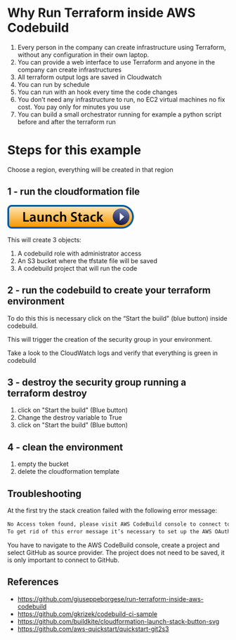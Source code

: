 Why Run Terraform inside AWS Codebuild
==================================

1. Every person in the company can create infrastructure using Terraform, without any configuration in their own laptop.
2. You can provide a web interface to use Terraform and anyone in the company can create infrastructures
3. All terraform output logs are saved in Cloudwatch
4. You can run by schedule
5. You can run with an hook every time the code changes
6. You don’t need any infrastructure to run, no EC2 virtual machines no fix cost. You pay only for minutes you use
7. You can build a small orchestrator running for example a python script before and after the terraform run

Steps for this example
======================

Choose a region, everything will be created in that region

1 - run the cloudformation file
-------------------------------

[![Launch Stack](https://github.com/nuvirt/terraform-aws-codebuild/blob/master/aws-stack.svg)](https://console.aws.amazon.com/cloudformation/home#/stacks/new?stackName=terraform&templateURL=https://)

This will create 3 objects:

1. A codebuild role with administrator access
2. An S3 bucket where the tfstate file will be saved
3. A codebuild project that will run the code

2 - run the codebuild to create your terraform environment
----------------------------------------------------------

To do this this is necessary click on the “Start the build" (blue button) inside codebuild.

This will trigger the creation of the security group in your environment.

Take a look to the CloudWatch logs and verify that everything is green in codebuild

3 - destroy the security group running a terraform destroy
----------------------------------------------------------

1. click on "Start the build" (Blue button)
2. Change the destroy variable to True
3. click on "Start the build" (Blue button)

4 - clean the environment
-------------------------

1. empty the bucket
2. delete the cloudformation template

Troubleshooting
------------------------

At the first try the stack creation failed with the following error message:

```bash
No Access token found, please visit AWS CodeBuild console to connect to GitHub (Service: AWSCodeBuild; Status Code: 400; Error Code: InvalidInputException; Request ID: ab458603-6fd4-11e8-9310-ff116e0423f9)
To get rid of this error message it’s necessary to set up the AWS OAuth application to have access to your repositories.

```

You have to navigate to the AWS CodeBuild console, create a project and select GitHub as source provider. The project does not need to be saved, it is only important to connect to GitHub.


References
------------------------

- https://github.com/giuseppeborgese/run-terraform-inside-aws-codebuild
- https://github.com/gkrizek/codebuild-ci-sample
- https://github.com/buildkite/cloudformation-launch-stack-button-svg
- https://github.com/aws-quickstart/quickstart-git2s3